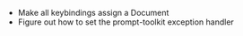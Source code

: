 - Make all keybindings assign a Document
- Figure out how to set the prompt-toolkit exception handler
